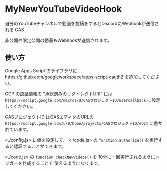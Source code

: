 # MyNewYouTubeVideoHook

自分のYouTubeチャンネルで動画を投稿をするとDiscordにWebhookが送信される GAS

非公開や限定公開の動画もWebhookが送信されます。

## 使い方

Google Apps Script のライブラリに
<https://github.com/googleworkspace/apps-script-oauth2>
を追加してください。

GCP の認証情報の "承認済みのリダイレクトURI" には
`https://script.google.com/macros/d/GASプロジェクトID/usercallback`
に設定してください。

GASプロジェクトID はGASエディタのURLの
`https://script.google.com/u/0/home/projects/GASプロジェクトID/edit`
に書かれています。

<./config.js> に値を設定して、
<./code.js> の `function authorize()` を実行すると認証することができます。

<./code.js> の `function checkNewVideos()` を 10分に一回実行されるようにトリガーを作成することで
使えるようになります。
